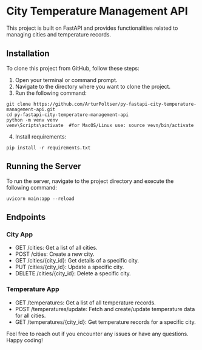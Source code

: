 # City Temperature Management API

This project is built on FastAPI and provides functionalities related to managing cities and temperature records.

## Installation

To clone this project from GitHub, follow these steps:

1. Open your terminal or command prompt.
2. Navigate to the directory where you want to clone the project.
3. Run the following command:
```shell
git clone https://github.com/ArturPoltser/py-fastapi-city-temperature-management-api.git
cd py-fastapi-city-temperature-management-api
python -m venv venv
venv\Scripts\activate  #for MacOS/Linux use: source vevn/bin/activate
```

4. Install requirements:

```shell
pip install -r requirements.txt
```

## Running the Server

To run the server, navigate to the project directory and execute the following command:

```shell
uvicorn main:app --reload
```

## Endpoints

### City App
* GET /cities: Get a list of all cities.
* POST /cities: Create a new city.
* GET /cities/{city_id}: Get details of a specific city.
* PUT /cities/{city_id}: Update a specific city.
* DELETE /cities/{city_id}: Delete a specific city.

### Temperature App
* GET /temperatures: Get a list of all temperature records.
* POST /temperatures/update: Fetch and create/update temperature data for all cities.
* GET /temperatures/{city_id}: Get temperature records for a specific city.


Feel free to reach out if you encounter any issues or have any questions. Happy coding!
